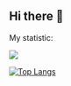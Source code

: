 ## Hi there 👋

My statistic:

![](http://github-profile-summary-cards.vercel.app/api/cards/profile-details?username=Ilkarion&theme=transparent)


[![Top Langs](https://github-readme-stats.vercel.app/api/top-langs/?username=Ilkarion&langs_count=8)](https://github.com/Ilkarion/github-readme-stats)
